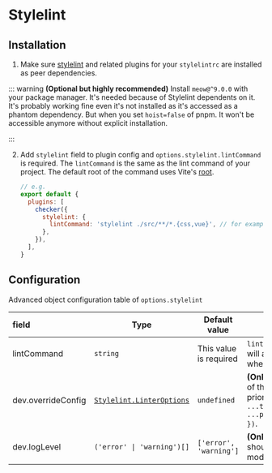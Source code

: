 # Stylelint

## Installation

1. Make sure [stylelint](https://www.npmjs.com/package/stylelint) and related plugins for your `stylelintrc` are installed as peer dependencies.

::: warning
**(Optional but highly recommended)** Install `meow@^9.0.0` with your package manager. It's needed because of Stylelint dependents on it. It's probably working fine even it's not installed as it's accessed as a phantom dependency. But when you set `hoist=false` of pnpm. It won't be accessible anymore without explicit installation.

:::

2. Add `stylelint` field to plugin config and `options.stylelint.lintCommand` is required. The `lintCommand` is the same as the lint command of your project. The default root of the command uses Vite's [root](https://vitejs.dev/config/#root).

   ```js
   // e.g.
   export default {
     plugins: [
       checker({
         stylelint: {
           lintCommand: 'stylelint ./src/**/*.{css,vue}', // for example, lint .css & .vue
         },
       }),
     ],
   }
   ```

## Configuration

Advanced object configuration table of `options.stylelint`

| field              | Type                                                                                                     | Default value          | Description                                                                                                                                                                                                       |
| :----------------- | -------------------------------------------------------------------------------------------------------- | ---------------------- | ----------------------------------------------------------------------------------------------------------------------------------------------------------------------------------------------------------------- |
| lintCommand        | `string`                                                                                                 | This value is required | `lintCommand` will be executed at build mode, and will also be used as default config for dev mode when `stylelint.dev.stylelint` is nullable.                                                                    |
| dev.overrideConfig | [`Stylelint.LinterOptions`](https://github.com/stylelint/stylelint/blob/main/types/stylelint/index.d.ts) | `undefined`            | **(Only in dev mode)** You can override the options of the translated from `lintCommand`. Config priority: `stylelint.lint({ cwd: root, ...translatedOptions, ...pluginConfig.stylelint.dev?.overrideConfig, })`. |
| dev.logLevel       | `('error' \| 'warning')[]`                                                                               | `['error', 'warning']` | **(Only in dev mode)** Which level of Stylelint should be emitted to terminal and overlay in dev mode                                                                                                             |

